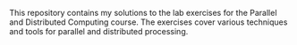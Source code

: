 This repository contains my solutions to the lab exercises for the Parallel and Distributed Computing course. The exercises cover various techniques and tools for parallel and distributed processing.
